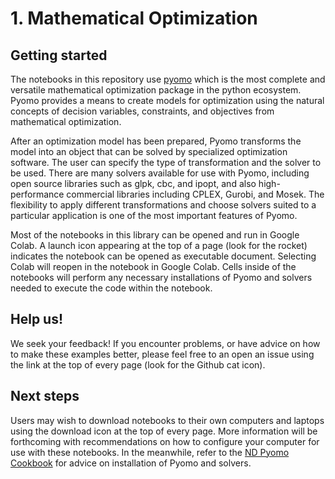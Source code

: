 # 1. Mathematical Optimization

## Getting started

The notebooks in this repository use [pyomo](https://en.wikipedia.org/wiki/Pyomo) which is the most complete and versatile mathematical optimization package in the python ecosystem. Pyomo provides a means to create models for optimization using the natural concepts of decision variables, constraints, and objectives from mathematical optimization.

After an optimization model has been prepared, Pyomo transforms the model into an object that can be solved by specialized optimization software. The user can specify the type of transformation and the solver to be used. There are many solvers available for use with Pyomo, including open source libraries such as glpk, cbc, and ipopt, and also high-performance commercial libraries including CPLEX, Gurobi, and Mosek. The flexibility to apply different transformations and choose solvers suited to a particular application is one of the most important features of Pyomo.

Most of the notebooks in this library can be opened and run in Google Colab. A launch icon appearing at the top of a page (look for the rocket) indicates the notebook can be opened as executable document. Selecting Colab will reopen in the notebook in Google Colab. Cells inside of the notebooks will perform any necessary installations of Pyomo and solvers needed to execute the code within the notebook.

## Help us!

We seek your feedback! If you encounter problems, or have advice on how to make these examples better, please feel free to an open an issue using the link at the top of every page (look for the Github cat icon). 

## Next steps

Users may wish to download notebooks to their own computers and laptops using the download icon at the top of every page. More information will be forthcoming with recommendations on how to configure your computer for use with these notebooks. In the meanwhile, refer to the [ND Pyomo Cookbook](https://jckantor.github.io/ND-Pyomo-Cookbook/) for advice on installation of Pyomo and solvers.